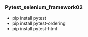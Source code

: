 ### Pytest_selenium_framework02
* pip install pytest
* pip install pytest-ordering
* pip install pytest-html
